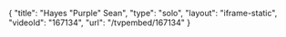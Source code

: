 {
    "title": "Hayes \"Purple\"  Sean",
    "type": "solo",
    "layout": "iframe-static",
    "videoId": "167134",
    "url": "\/tvpembed\/167134"
}